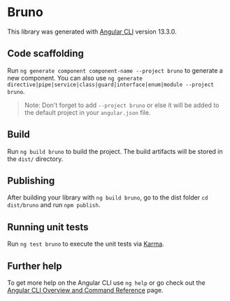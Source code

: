 # Bruno

This library was generated with [Angular CLI](https://github.com/angular/angular-cli) version 13.3.0.

## Code scaffolding

Run `ng generate component component-name --project bruno` to generate a new component. You can also use `ng generate directive|pipe|service|class|guard|interface|enum|module --project bruno`.
> Note: Don't forget to add `--project bruno` or else it will be added to the default project in your `angular.json` file. 

## Build

Run `ng build bruno` to build the project. The build artifacts will be stored in the `dist/` directory.

## Publishing

After building your library with `ng build bruno`, go to the dist folder `cd dist/bruno` and run `npm publish`.

## Running unit tests

Run `ng test bruno` to execute the unit tests via [Karma](https://karma-runner.github.io).

## Further help

To get more help on the Angular CLI use `ng help` or go check out the [Angular CLI Overview and Command Reference](https://angular.io/cli) page.
